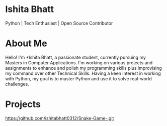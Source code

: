 # Ishita Bhatt
Python | Tech Enthusiast | Open Source Contributor

# About Me

Hello! I'm *Ishita Bhatt, a passionate student, currently pursuing my Masters in Computer Applications. I'm working on various projects and assignments to enhance and polish my programming skills plus improvising my command over other Technical Skills. Having a keen interest in working with Python, my goal is to master Python and use it to solve real-world challenges.

# Projects
https://github.com/ishitabhatt0312/Snake-Game-.git
